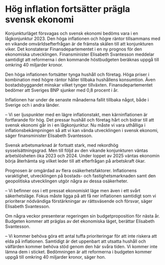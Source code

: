 # Hög inflation fortsätter prägla svensk ekonomi

Konjunkturläget försvagas och svensk ekonomi bedöms vara i en lågkonjunktur 2023. Den höga inflationen och högre räntor tillsammans med en vikande omvärldsefterfrågan är de främsta skälen till att konjunkturen viker. Det konstaterar Finansdepartementet i en ny prognos för den ekonomiska utvecklingen. Finansminister Elisabeth Svantesson meddelar samtidigt att reformerna i den kommande höstbudgeten beräknas uppgå till omkring 40 miljarder kronor.

Den höga inflationen fortsätter tynga hushåll och företag. Höga priser i kombination med högre räntor håller tillbaka hushållens konsumtion. Även bostadsbyggandet minskar vilket tynger tillväxten. Finansdepartementet bedömer att Sveriges BNP sjunker med 0,8 procent i år.

Inflationen har under de senaste månaderna fallit tillbaka något, både i Sverige och i andra länder.

– Vi ser ljuspunkter med en lägre inflationstakt, men kärninflationen är fortfarande för hög. Det pressar hushåll och företag hårt och bidrar till att svensk ekonomi går in i en lågkonjunktur. Nu måste vi vara uthålliga i inflationsbekämpningen så att vi kan vända utvecklingen i svensk ekonomi, säger finansminister Elisabeth Svantesson.

Svensk arbetsmarknad är fortsatt stark, med rekordhög sysselsättningsgrad. Men till följd av den vikande konjunkturen väntas arbetslösheten öka 2023 och 2024. Under loppet av 2025 väntas ekonomin börja återhämta sig vilket leder till att efterfrågan på arbetskraft ökar.

Prognosen är omgärdad av flera osäkerhetsfaktorer. Inflationens varaktighet, utvecklingen på bostads- och fastighetsmarknaden samt den geopolitiska utvecklingen utgör några av dessa osäkerheter.

– Vi befinner oss i ett pressat ekonomiskt läge men även i ett svårt säkerhetsläge. Fokus måste ligga på att få ner inflationen samtidigt som vi prioriterar nödvändiga förstärkningar av rättsväsende och försvar, säger Elisabeth Svantesson.

Om några veckor presenterar regeringen sin budgetproposition för nästa år. Budgeten kommer att präglas av det ekonomiska läget, berättar Elisabeth Svantesson.

– Vi kommer behöva göra ett antal tuffa prioriteringar för att inte riskera att elda på inflationen. Samtidigt är det uppenbart att utsatta hushåll och välfärden kommer behöva stöd genom den här svåra tiden. Vi kommer inte lämna dem i sticket. Bedömningen är att reformerna i budgeten kommer uppgå till omkring 40 miljarder kronor, säger hon.
